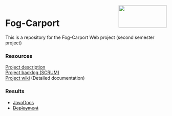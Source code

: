 <img align="right" width="150" height="70" src="https://i2.wp.com/www.kuponkarma.dk/wp-content/uploads/2018/06/Johannesfog-logo.png?fit=260%2C129&ssl=1">  

# Fog-Carport

This is a repository for the Fog-Carport Web project (second semester project)

### Resources
[Project description](https://datsoftlyngby.github.io/dat2sem2019Spring/Modul4/Fog/)  
[Project backlog (SCRUM)](https://tree.taiga.io/project/maltemagnussen-fog/)  
[Project wiki](https://github.com/HrBjarup/Fog-Carport/wiki) (Detailed documentation)  

### Results
+ [JavaDocs](https://hrbjarup.github.io/Fog-Carport/)
+ ~~[Deployment]()~~
